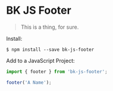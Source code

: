 # BK JS Footer

> This is a thing, for sure.

Install:

```
$ npm install --save bk-js-footer
```

Add to a JavaScript Project:

```javascript
import { footer } from 'bk-js-footer';

footer('A Name');
```